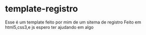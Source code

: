 # template-registro
Esse é um template feito por mim de um sitema de registro
Feito em html5,css3,e js espero ter ajudando em algo 

